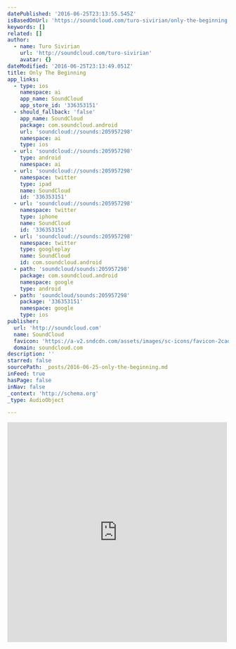```yaml
---
datePublished: '2016-06-25T23:13:55.545Z'
isBasedOnUrl: 'https://soundcloud.com/turo-sivirian/only-the-beginning'
keywords: []
related: []
author:
  - name: Turo Sivirian
    url: 'http://soundcloud.com/turo-sivirian'
    avatar: {}
dateModified: '2016-06-25T23:13:49.051Z'
title: Only The Beginning
app_links:
  - type: ios
    namespace: ai
    app_name: SoundCloud
    app_store_id: '336353151'
  - should_fallback: 'false'
    app_name: SoundCloud
    package: com.soundcloud.android
    url: 'soundcloud://sounds:205957298'
    namespace: ai
    type: ios
  - url: 'soundcloud://sounds:205957298'
    type: android
    namespace: ai
  - url: 'soundcloud://sounds:205957298'
    namespace: twitter
    type: ipad
    name: SoundCloud
    id: '336353151'
  - url: 'soundcloud://sounds:205957298'
    namespace: twitter
    type: iphone
    name: SoundCloud
    id: '336353151'
  - url: 'soundcloud://sounds:205957298'
    namespace: twitter
    type: googleplay
    name: SoundCloud
    id: com.soundcloud.android
  - path: 'soundcloud/sounds:205957298'
    package: com.soundcloud.android
    namespace: google
    type: android
  - path: 'soundcloud/sounds:205957298'
    package: '336353151'
    namespace: google
    type: ios
publisher:
  url: 'http://soundcloud.com'
  name: SoundCloud
  favicon: 'https://a-v2.sndcdn.com/assets/images/sc-icons/favicon-2cadd14b.ico'
  domain: soundcloud.com
description: ''
starred: false
sourcePath: _posts/2016-06-25-only-the-beginning.md
inFeed: true
hasPage: false
inNav: false
_context: 'http://schema.org'
_type: AudioObject

---
```

<iframe src="https://cdn.embedly.com/widgets/media.html?src=https%3A%2F%2Fw.soundcloud.com%2Fplayer%2F%3Fvisual%3Dtrue%26url%3Dhttp%253A%252F%252Fapi.soundcloud.com%252Ftracks%252F205957298%26show_artwork%3Dtrue&amp;url=https%3A%2F%2Fsoundcloud.com%2Fturo-sivirian%2Fonly-the-beginning&amp;image=http%3A%2F%2Fi1.sndcdn.com%2Fartworks-000117141647-y4fjoa-t500x500.jpg&amp;key=b7d04c9b404c499eba89ee7072e1c4f7&amp;type=text%2Fhtml&amp;schema=soundcloud" width="500" height="500" scrolling="no" frameborder="0" allowfullscreen="" style=""></iframe>